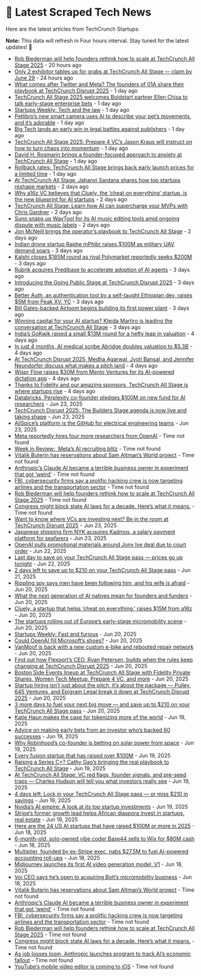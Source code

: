 
# 📰 Latest Scraped Tech News

Here are the latest articles from TechCrunch Startups:

**Note:** This data will refresh in Four hours interval. Stay tuned for the latest updates! 🔄
- [Rob Biederman will help founders rethink how to scale at TechCrunch All Stage 2025](https://techcrunch.com/2025/06/27/at-techcrunch-all-stage-2025-rob-biederman-will-help-founders-rethink-how-to-scale/) - 20 hours ago
- [Only 2 exhibitor tables up for grabs at TechCrunch All Stage — claim by June 29](https://techcrunch.com/2025/06/27/only-2-exhibitor-tables-up-for-grabs-at-techcrunch-all-stage-claim-by-june-29/) - 24 hours ago
- [What comes after Twitter and Meta? The founders of 01A share their playbook at TechCrunch Disrupt 2025](https://techcrunch.com/2025/06/27/what-comes-after-twitter-and-meta-the-founders-of-01a-share-their-playbook-at-techcrunch-disrupt-2025/) - 1 day ago
- [TechCrunch All Stage 2025 welcomes Boldstart partner Ellen Chisa to talk early-stage enterprise bets](https://techcrunch.com/2025/06/27/techcrunch-all-stage-2025-welcomes-boldstart-partner-ellen-chisa-to-talk-early-stage-enterprise-bets/) - 1 day ago
- [Startups Weekly: Tech and the law](https://techcrunch.com/2025/06/27/startups-weekly-tech-and-the-law/) - 1 day ago
- [Petlibro’s new smart camera uses AI to describe your pet’s movements, and it’s adorable](https://techcrunch.com/2025/06/27/petlibros-new-smart-camera-uses-ai-to-describe-your-pets-movements-and-its-adorable/) - 1 day ago
- [Big Tech lands an early win in legal battles against publishers](https://techcrunch.com/podcast/big-tech-lands-an-early-win-in-legal-battles-against-publishers/) - 1 day ago
- [TechCrunch All Stage 2025: Prepare 4 VC’s Jason Kraus will instruct on how to turn chaos into momentum](https://techcrunch.com/2025/06/27/techcrunch-all-stage-2025-prepare-4-vcs-jason-kraus-will-instruct-on-how-to-turn-chaos-into-momentum/) - 1 day ago
- [David H. Rosmarin brings a founder-focused approach to anxiety at TechCrunch All Stage](https://techcrunch.com/2025/06/27/david-h-rosmarin-brings-a-founder-focused-approach-to-anxiety-at-techcrunch-all-stage/) - 1 day ago
- [Rollback rates: TechCrunch All Stage brings back early launch prices for a limited time](https://techcrunch.com/2025/06/27/rollback-rates-techcrunch-all-stage-brings-back-early-launch-prices-for-a-limited-time/) - 1 day ago
- [At TechCrunch All Stage, Jahanvi Sardana shares how top startups reshape markets](https://techcrunch.com/2025/06/26/new-session-at-techcrunch-all-stage-jahanvi-sardana-on-how-top-startups-reshape-markets/) - 2 days ago
- [Why a16z VC believes that Cluely, the ‘cheat on everything’ startup, is the new blueprint for AI startups](https://techcrunch.com/2025/06/26/why-a16z-vc-believes-that-cluely-the-cheat-on-everything-startup-is-the-new-blueprint-for-ai-startups/) - 2 days ago
- [TechCrunch All Stage: Learn how AI can supercharge your MVPs with Chris Gardner](https://techcrunch.com/2025/06/26/techcrunch-all-stage-learn-how-ai-can-supercharge-your-mvps-with-chris-gardner/) - 2 days ago
- [Suno snaps up WavTool for its AI music editing tools amid ongoing dispute with music labels](https://techcrunch.com/2025/06/26/suno-snaps-up-wavtool-for-its-ai-music-editing-tools-amid-ongoing-dispute-with-music-labels/) - 2 days ago
- [Jon McNeill brings the operator’s playbook to TechCrunch All Stage](https://techcrunch.com/2025/06/26/jon-mcneill-brings-the-operators-playbook-to-techcrunch-all-stage/) - 2 days ago
- [Indian drone startup Raphe mPhibr raises $100M as military UAV demand soars](https://techcrunch.com/2025/06/25/indian-drone-startup-raphe-mphibr-raises-100m-as-military-uav-demand-soars/) - 3 days ago
- [Kalshi closes $185M round as rival Polymarket reportedly seeks $200M](https://techcrunch.com/2025/06/25/kalshi-closes-185m-round-as-rival-polymarket-reportedly-seeks-200m/) - 3 days ago
- [Rubrik acquires Predibase to accelerate adoption of AI agents](https://techcrunch.com/2025/06/25/rubrik-acquires-predibase-to-accelerate-adoption-of-ai-agents/) - 3 days ago
- [Introducing the Going Public Stage at TechCrunch Disrupt 2025](https://techcrunch.com/2025/06/25/introducing-the-going-public-stage-at-techcrunch-disrupt-2025/) - 3 days ago
- [Better Auth, an authentication tool by a self-taught Ethiopian dev, raises $5M from Peak XV, YC](https://techcrunch.com/2025/06/25/this-self-taught-ethiopian-dev-built-an-authentication-tool-and-got-into-yc/) - 3 days ago
- [Bill Gates-backed Airloom begins building its first power plant](https://techcrunch.com/2025/06/25/bill-gates-backed-airloom-begins-building-its-first-power-plant/) - 3 days ago
- [Winning capital for your AI startup? Kleida Martiro is leading the conversation at TechCrunch All Stage](https://techcrunch.com/2025/06/25/winning-capital-for-your-ai-startup-kleida-martiro-is-leading-the-conversation-at-techcrunch-all-stage/) - 3 days ago
- [India’s GoKwik raised a small $13M round for a hefty leap in valuation](https://techcrunch.com/2025/06/24/indias-gokwik-raised-a-small-13m-round-for-a-hefty-leap-in-valuation/) - 4 days ago
- [In just 4 months, AI medical scribe Abridge doubles valuation to $5.3B](https://techcrunch.com/2025/06/24/in-just-4-months-ai-medical-scribe-abridge-doubles-valuation-to-5-3b/) - 4 days ago
- [At TechCrunch Disrupt 2025, Medha Agarwal, Jyoti Bansal, and Jennifer Neundorfer discuss what makes a pitch land](https://techcrunch.com/2025/06/24/at-techcrunch-disrupt-2025-medha-agarwal-jyoti-bansal-and-jennifer-neundorfer-discuss-what-makes-a-pitch-land/) - 4 days ago
- [Wispr Flow raises $30M from Menlo Ventures for its AI-powered dictation app](https://techcrunch.com/2025/06/24/wispr-flow-raises-30m-from-menlo-ventures-for-its-ai-powered-dictation-app/) - 4 days ago
- [Thanks to Fidelity and our amazing sponsors, TechCrunch All Stage is where startups rise](https://techcrunch.com/2025/06/24/thanks-to-fidelity-and-our-amazing-sponsors-techcrunch-all-stage-is-where-startups-rise/) - 4 days ago
- [Databricks, Perplexity co-founder pledges $100M on new fund for AI researchers](https://techcrunch.com/2025/06/23/databricks-perplexity-co-founder-pledges-100m-on-new-fund-for-ai-researchers/) - Jun 23, 2025
- [TechCrunch Disrupt 2025: The Builders Stage agenda is now live and taking shape](https://techcrunch.com/2025/06/23/techcrunch-disrupt-2025-the-builders-stage-agenda-is-now-live-and-taking-shape/) - Jun 23, 2025
- [AllSpice’s platform is the GitHub for electrical engineering teams](https://techcrunch.com/2025/06/23/allspices-platform-is-the-github-for-electrical-engineering-teams/) - Jun 23, 2025
- [Meta reportedly hires four more researchers from OpenAI](https://techcrunch.com/2025/06/28/meta-reportedly-hires-four-more-researchers-from-openai/) - Time not found
- [Week in Review:  Meta’s AI recruiting blitz](https://techcrunch.com/2025/06/28/week-in-review-metas-ai-recruiting-blitz/) - Time not found
- [Vitalik Buterin has reservations about Sam Altman’s World project](https://techcrunch.com/2025/06/28/vitalik-buterin-has-reservations-about-sam-altmans-world-project/) - Time not found
- [Anthropic’s Claude AI became a terrible business owner in experiment that got ‘weird’](https://techcrunch.com/2025/06/28/anthropics-claude-ai-became-a-terrible-business-owner-in-experiment-that-got-weird/) - Time not found
- [FBI, cybersecurity firms say a prolific hacking crew is now targeting airlines and the transportation sector](https://techcrunch.com/2025/06/28/fbi-cybersecurity-firms-say-scattered-spider-hackers-now-targeting-airlines-transportation-sector/) - Time not found
- [Rob Biederman will help founders rethink how to scale at TechCrunch All Stage 2025](https://techcrunch.com/2025/06/27/at-techcrunch-all-stage-2025-rob-biederman-will-help-founders-rethink-how-to-scale/) - Time not found
- [Congress might block state AI laws for a decade. Here’s what it means.](https://techcrunch.com/2025/06/27/congress-might-block-state-ai-laws-for-a-decade-heres-what-it-means/) - Time not found
- [Want to know where VCs are investing next? Be in the room at TechCrunch Disrupt 2025](https://techcrunch.com/2025/06/23/want-to-know-where-vcs-are-investing-next-be-in-the-room-at-techcrunch-disrupt-2025/) - Jun 23, 2025
- [Japanese shipping firm NYK acquires Kadmos, a salary payment platform for seafarers](https://techcrunch.com/2025/06/23/japanese-shipping-firm-nyk-acquires-kadmos-a-salary-payment-platform-for-seafarers/) - Jun 23, 2025
- [OpenAI pulls promotional materials around Jony Ive deal due to court order](https://techcrunch.com/2025/06/22/openai-pulls-promotional-materials-around-jony-ive-deal/) - Jun 22, 2025
- [Last day to save on your TechCrunch All Stage pass — prices go up tonight](https://techcrunch.com/2025/06/22/last-day-to-save-on-your-techcrunch-all-stage-pass-prices-go-up-tonight/) - Jun 22, 2025
- [2 days left to save up to $210 on your TechCrunch All Stage pass](https://techcrunch.com/2025/06/21/2-days-left-to-save-up-to-210-on-your-techcrunch-all-stage-pass/) - Jun 21, 2025
- [Rippling spy says men have been following him, and his wife is afraid](https://techcrunch.com/2025/06/20/rippling-spy-says-men-have-been-following-him-and-his-wife-is-afraid/) - Jun 20, 2025
- [What the next generation of AI natives mean for founders and funders](https://techcrunch.com/video/what-the-next-generation-of-ai-natives-mean-for-founders-and-funders/) - Jun 20, 2025
- [Cluely, a startup that helps ‘cheat on everything,’ raises $15M from a16z](https://techcrunch.com/2025/06/20/cluely-a-startup-that-helps-cheat-on-everything-raises-15m-from-a16z/) - Jun 20, 2025
- [The startups rolling out of Europe’s early-stage micromobility scene](https://techcrunch.com/2025/06/20/the-startups-rolling-out-of-europes-early-stage-micromobility-scene/) - Jun 20, 2025
- [Startups Weekly: Fast and furious](https://techcrunch.com/2025/06/20/startups-weekly-fast-and-furious/) - Jun 20, 2025
- [Could OpenAI fill Microsoft’s shoes?](https://techcrunch.com/podcast/could-openai-fill-microsofts-shoes/) - Jun 20, 2025
- [VanMoof is back with a new custom e-bike and rebooted repair network](https://techcrunch.com/2025/06/20/vanmoof-is-back-with-a-new-custom-e-bike-and-rebooted-repair-network/) - Jun 20, 2025
- [Find out how Flexport’s CEO, Ryan Petersen, builds when the rules keep changing at TechCrunch Disrupt 2025](https://techcrunch.com/2025/06/20/find-out-how-flexports-ceo-ryan-petersen-builds-when-the-rules-keep-changing-at-techcrunch-disrupt-2025/) - Jun 20, 2025
- [Boston Side Events lineup at TechCrunch All Stage with Fidelity Private Shares, Women Tech Meetup, Prepare 4 VC, and more](https://techcrunch.com/2025/06/20/boston-side-events-line-up-at-all-stage-with-fidelity-private-shares-women-tech-meetup-prepare-4-vc-and-more/) - Jun 20, 2025
- [Startup hiring isn’t just about the pitch, it’s about the package — Pulley, 645 Ventures, and Epigram Legal break it down at TechCrunch Disrupt 2025](https://techcrunch.com/2025/06/20/startup-hiring-isnt-just-about-the-pitch-its-about-the-package-pulley-645-ventures-and-epigram-legal-break-it-down-at-techcrunch-disrupt-2025/) - Jun 20, 2025
- [3 more days to fuel your next big move — and save up to $210 on your TechCrunch All Stage pass](https://techcrunch.com/2025/06/20/3-more-days-to-fuel-your-next-big-move-and-save-up-to-210-on-techcrunch-all-stage-passes/) - Jun 20, 2025
- [Katie Haun makes the case for tokenizing more of the world](https://techcrunch.com/video/katie-haun-makes-the-case-for-tokenizing-more-of-the-world/) - Jun 19, 2025
- [Advice on making early bets from an investor who’s backed 60 successes](https://techcrunch.com/video/advice-on-making-early-bets-from-an-investor-whos-backed-60-successes/) - Jun 19, 2025
- [Why Robinhood’s co-founder is betting on solar power from space](https://techcrunch.com/video/why-robinhoods-co-founder-is-betting-on-solar-power-from-space/) - Jun 19, 2025
- [Every fusion startup that has raised over $100M](https://techcrunch.com/2025/06/19/every-fusion-startup-that-has-raised-over-100m/) - Jun 19, 2025
- [Raising a Series C+? Cathy Gao’s bringing the real playbook to TechCrunch All Stage](https://techcrunch.com/2025/06/19/raising-a-series-c-cathy-gaos-bringing-the-real-playbook-to-techcrunch-all-stage/) - Jun 19, 2025
- [At TechCrunch All Stage: VC red flags, founder signals, and pre-seed traps — Charles Hudson will tell you what investors really see](https://techcrunch.com/2025/06/19/at-techcrunch-all-stage-vc-red-flags-founder-signals-and-pre-seed-traps-charles-hudson-will-tell-you-what-investors-really-see/) - Jun 19, 2025
- [4 days left: Lock in your TechCrunch All Stage pass — or miss $210 in savings](https://techcrunch.com/2025/06/19/4-days-left-lock-in-your-techcrunch-all-stage-pass-or-miss-210-in-savings/) - Jun 19, 2025
- [Nvidia’s AI empire: A look at its top startup investments](https://techcrunch.com/2025/06/19/nvidias-ai-empire-a-look-at-its-top-startup-investments/) - Jun 19, 2025
- [Stripe’s former growth lead helps African diaspora invest in startups, real estate](https://techcrunch.com/2025/06/19/stripes-former-growth-lead-helps-african-diaspora-back-home/) - Jun 19, 2025
- [Here are the 24 US AI startups that have raised $100M or more in 2025](https://techcrunch.com/2025/06/18/here-are-the-24-us-ai-startups-that-have-raised-100m-or-more-in-2025/) - Jun 18, 2025
- [6-month-old, solo-owned vibe coder Base44 sells to Wix for $80M cash](https://techcrunch.com/2025/06/18/6-month-old-solo-owned-vibe-coder-base44-sells-to-wix-for-80m-cash/) - Jun 18, 2025
- [Multiplier, founded by ex-Stripe exec, nabs $27.5M to fuel AI-powered accounting roll-ups](https://techcrunch.com/2025/06/18/multiplier-founded-by-ex-stripe-exec-nabs-27-5m-to-fuel-ai-powered-accounting-roll-ups/) - Jun 18, 2025
- [Midjourney launches its first AI video generation model, V1](https://techcrunch.com/2025/06/18/midjourney-launches-its-first-ai-video-generation-model-v1/) - Jun 18, 2025
- [Voi CEO says he’s open to acquiring Bolt’s micromobility business](https://techcrunch.com/2025/06/18/voi-ceo-says-hes-open-to-acquiring-bolts-micromobility-business/) - Jun 18, 2025
- [Vitalik Buterin has reservations about Sam Altman’s World project](https://techcrunch.com/2025/06/28/vitalik-buterin-has-reservations-about-sam-altmans-world-project/) - Time not found
- [Anthropic’s Claude AI became a terrible business owner in experiment that got ‘weird’](https://techcrunch.com/2025/06/28/anthropics-claude-ai-became-a-terrible-business-owner-in-experiment-that-got-weird/) - Time not found
- [FBI, cybersecurity firms say a prolific hacking crew is now targeting airlines and the transportation sector](https://techcrunch.com/2025/06/28/fbi-cybersecurity-firms-say-scattered-spider-hackers-now-targeting-airlines-transportation-sector/) - Time not found
- [Rob Biederman will help founders rethink how to scale at TechCrunch All Stage 2025](https://techcrunch.com/2025/06/27/at-techcrunch-all-stage-2025-rob-biederman-will-help-founders-rethink-how-to-scale/) - Time not found
- [Congress might block state AI laws for a decade. Here’s what it means.](https://techcrunch.com/2025/06/27/congress-might-block-state-ai-laws-for-a-decade-heres-what-it-means/) - Time not found
- [As job losses loom, Anthropic launches program to track AI’s economic fallout](https://techcrunch.com/2025/06/27/as-job-losses-loom-anthropic-launches-program-to-track-ais-economic-fallout/) - Time not found
- [YouTube’s mobile video editor is coming to iOS](https://techcrunch.com/2025/06/27/youtubes-mobile-video-editor-is-coming-to-ios/) - Time not found